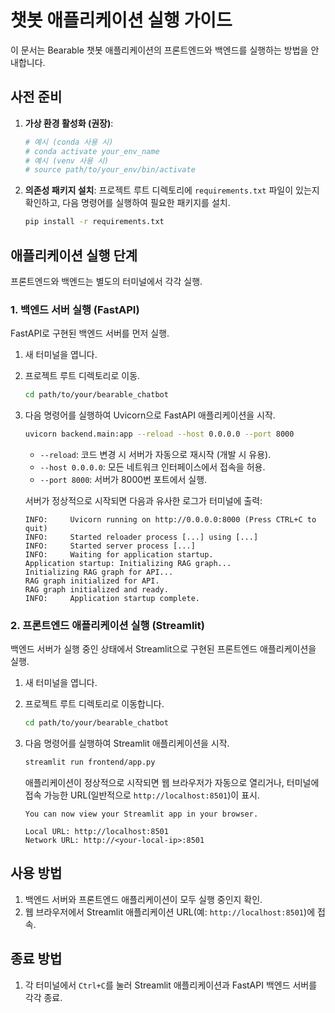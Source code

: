 # 챗봇 애플리케이션 실행 가이드

이 문서는 Bearable 챗봇 애플리케이션의 프론트엔드와 백엔드를 실행하는 방법을 안내합니다.

## 사전 준비

1.  **가상 환경 활성화 (권장)**:
    ```bash
    # 예시 (conda 사용 시)
    # conda activate your_env_name
    # 예시 (venv 사용 시)
    # source path/to/your_env/bin/activate
    ```

2.  **의존성 패키지 설치**:
    프로젝트 루트 디렉토리에 `requirements.txt` 파일이 있는지 확인하고, 다음 명령어를 실행하여 필요한 패키지를 설치.
    ```bash
    pip install -r requirements.txt
    ```

## 애플리케이션 실행 단계

프론트엔드와 백엔드는 별도의 터미널에서 각각 실행.

### 1. 백엔드 서버 실행 (FastAPI)

FastAPI로 구현된 백엔드 서버를 먼저 실행.

1.  새 터미널을 엽니다.
2.  프로젝트 루트 디렉토리로 이동.
    ```bash
    cd path/to/your/bearable_chatbot
    ```
3.  다음 명령어를 실행하여 Uvicorn으로 FastAPI 애플리케이션을 시작.
    ```bash
    uvicorn backend.main:app --reload --host 0.0.0.0 --port 8000
    ```
    *   `--reload`: 코드 변경 시 서버가 자동으로 재시작 (개발 시 유용).
    *   `--host 0.0.0.0`: 모든 네트워크 인터페이스에서 접속을 허용.
    *   `--port 8000`: 서버가 8000번 포트에서 실행.

    서버가 정상적으로 시작되면 다음과 유사한 로그가 터미널에 출력:
    ```
    INFO:     Uvicorn running on http://0.0.0.0:8000 (Press CTRL+C to quit)
    INFO:     Started reloader process [...] using [...]
    INFO:     Started server process [...]
    INFO:     Waiting for application startup.
    Application startup: Initializing RAG graph...
    Initializing RAG graph for API...
    RAG graph initialized for API.
    RAG graph initialized and ready.
    INFO:     Application startup complete.
    ```

### 2. 프론트엔드 애플리케이션 실행 (Streamlit)

백엔드 서버가 실행 중인 상태에서 Streamlit으로 구현된 프론트엔드 애플리케이션을 실행.

1.  새 터미널을 엽니다.
2.  프로젝트 루트 디렉토리로 이동합니다.
    ```bash
    cd path/to/your/bearable_chatbot
    ```
3.  다음 명령어를 실행하여 Streamlit 애플리케이션을 시작.
    ```bash
    streamlit run frontend/app.py
    ```

    애플리케이션이 정상적으로 시작되면 웹 브라우저가 자동으로 열리거나, 터미널에 접속 가능한 URL(일반적으로 `http://localhost:8501`)이 표시.

    ```
    You can now view your Streamlit app in your browser.

    Local URL: http://localhost:8501
    Network URL: http://<your-local-ip>:8501
    ```

## 사용 방법

1.  백엔드 서버와 프론트엔드 애플리케이션이 모두 실행 중인지 확인.
2.  웹 브라우저에서 Streamlit 애플리케이션 URL(예: `http://localhost:8501`)에 접속.

## 종료 방법

1.  각 터미널에서 `Ctrl+C`를 눌러 Streamlit 애플리케이션과 FastAPI 백엔드 서버를 각각 종료.
